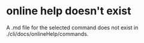 # online help doesn't exist

A .md file for the selected command does not exist in ./cli/docs/onlineHelp/commands.
